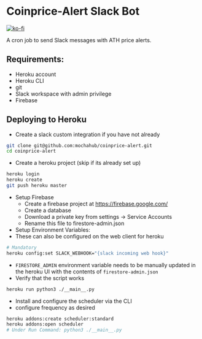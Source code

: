 # Coinprice-Alert Slack Bot
[![ko-fi](https://ko-fi.com/img/githubbutton_sm.svg)](https://ko-fi.com/X8X71S1S7)

[comment]: <> (<p align="center">)

[comment]: <> (    <img src="images/crypto-balance-check-white.png" alt="Banner"/>)

[comment]: <> (</p>)

[comment]: <> (<img src="images/crypto-balance-check-blurred.png" align="right" width="400" alt="Example of working bot">)
A cron job to send Slack messages with ATH price alerts.


## Requirements:
- Heroku account
- Heroku CLI
- git 
- Slack workspace with admin privilege
- Firebase

## Deploying to Heroku
- Create a slack custom integration if you have not already
```bash
git clone git@github.com:mochahub/coinprice-alert.git
cd coinprice-alert
```
- Create a heroku project (skip if its already set up)
```bash
heroku login
heroku create
git push heroku master
```
- Setup Firebase 
    - Create a firebase project at https://firebase.google.com/
    - Create a database
    - Download a private key from settings -> Service Accounts
    - Rename this file to firestore-admin.json
- Setup Environment Variables:
- These can also be configured on the web client for heroku
```bash
# Mandatory
heroku config:set SLACK_WEBHOOK="{slack incoming web hook}"
```
- `FIRESTORE_ADMIN` environment variable needs to be manually updated in the heroku UI with the contents of `firestore-admin.json`
- Verify that the script works
```bash
heroku run python3 ./__main__.py
```
- Install and configure the scheduler via the CLI
- configure frequency as desired
```bash
heroku addons:create scheduler:standard
heroku addons:open scheduler
# Under Run Command: python3 ./__main__.py
```

[comment]: <> (- Setup Firebase)

[comment]: <> (  - Create a firebase project at `https://firebase.google.com/`)

[comment]: <> (  - Create a database)

[comment]: <> (  - Download a private key from `settings -> Service Accounts`)

[comment]: <> (  - Rename this file to `firestore-admin.json`)

[comment]: <> (- Add Firebase Admin Cred to Heroku)

[comment]: <> (  - On the web heroku client, paste in the contents of `firestore-admin.json` into a config var &#40;environment variable&#41; called `firestoreAdmin`)

[comment]: <> (  - Should see a slack message)
